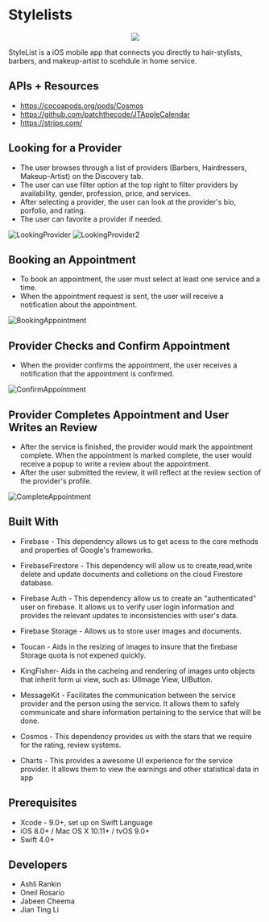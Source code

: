 # Stylelists

<p align="center">
  <img src="https://user-images.githubusercontent.com/43770152/55572518-bf5bd480-56d5-11e9-8d84-ac654ef9d95b.png" />
</p>


StyleList is a iOS mobile app that connects you directly to hair-stylists, barbers, and makeup-artist to scehdule in home service. 


## APIs + Resources 

* https://cocoapods.org/pods/Cosmos
* https://github.com/patchthecode/JTAppleCalendar
* https://stripe.com/

## Looking for a Provider
* The user browses through a list of providers (Barbers, Hairdressers, Makeup-Artist) on the Discovery tab.
* The user can use filter option at the top right to filter providers by availability, gender, profession, price, and services.
* After selecting a provider, the user can look at the provider's bio, porfolio, and rating.
* The user can favorite a provider if needed.

![LookingProvider](https://github.com/Ashlirankin18/TheServiceApp/blob/master/Stylist/Images/FindingProvider.gif)
![LookingProvider2](https://github.com/Ashlirankin18/TheServiceApp/blob/master/Stylist/Images/FindingProvider2.gif)

## Booking an Appointment
* To book an appointment, the user must select at least one service and a time.
* When the appointment request is sent, the user will receive a notification about the appointment.

![BookingAppointment](https://github.com/Ashlirankin18/TheServiceApp/blob/master/Stylist/Images/BookingAProvider.gif)

## Provider Checks and Confirm Appointment
* When the provider confirms the appointment, the user receives a notification that the appointment is confirmed.

![ConfirmAppointment](https://github.com/Ashlirankin18/TheServiceApp/blob/master/Stylist/Images/ConfirmAppointment.gif)

## Provider Completes Appointment and User Writes an Review
* After the service is finished, the provider would mark the appointment complete. When the appointment is marked complete, the user would receive a popup to write a review about the appointment.
* After the user submitted the review, it will reflect at the review section of the provider's profile.

![CompleteAppointment](https://github.com/Ashlirankin18/TheServiceApp/blob/master/Stylist/Images/CompleteAppointment.gif)

## Built With

* Firebase - This dependency allows us to get acess to the core methods and properties of Google's frameworks.

* FirebaseFirestore -  This dependency will allow us to create,read,write delete and update documents and colletions on the cloud Firestore database.

* Firebase Auth - This dependency allow us to create an "authenticated" user on firebase. It allows us to verify user login information and provides the relevant updates to inconsistencies with user's data. 

* Firebase Storage - Allows us to store user images and documents.

* Toucan - Aids in the resizing of images to insure that the firebase Storage quota is not expened quickly.

* KingFisher- Aids in the cacheing and rendering of images unto objects that inherit form ui view, such as: UIImage View, UIButton.

* MessageKit - Facilitates the communication between the service provider and the person using the service. It allows them to safely communicate and share information pertaining to the service that will be done.

* Cosmos - This dependency provides us with the stars that we require for the rating, review systems.

* Charts - This provides a awesome UI experience for the service provider. It allows them to view the earnings and other statistical data in app

## Prerequisites

* Xcode - 9.0+, set up on Swift Language
* iOS 8.0+ / Mac OS X 10.11+ / tvOS 9.0+
* Swift 4.0+

## Developers

* Ashli Rankin 
* Oneil Rosario
* Jabeen Cheema
* Jian Ting Li

